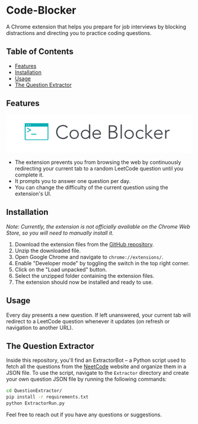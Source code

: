# Code-Blocker

A Chrome extension that helps you prepare for job interviews by blocking distractions and directing you to practice coding questions.

## Table of Contents

- [Features](#features)
- [Installation](#installation)
- [Usage](#usage)
- [The Question Extractor](#the-question-extractor)

## Features

![Screenshot](title.png)

- The extension prevents you from browsing the web by continuously redirecting your current tab to a random LeetCode question until you complete it.
- It prompts you to answer one question per day.
- You can change the difficulty of the current question using the extension's UI.

## Installation

_Note: Currently, the extension is not officially available on the Chrome Web Store, so you will need to manually install it._

1. Download the extension files from the [GitHub repository](https://github.com/Daniel-Toplian/Code-Blocker).
2. Unzip the downloaded file.
3. Open Google Chrome and navigate to `chrome://extensions/`.
4. Enable "Developer mode" by toggling the switch in the top right corner.
5. Click on the "Load unpacked" button.
6. Select the unzipped folder containing the extension files.
7. The extension should now be installed and ready to use.

## Usage

Every day presents a new question. If left unanswered, your current tab will redirect to a LeetCode question whenever it updates (on refresh or navigation to another URL).

## The Question Extractor

Inside this repository, you'll find an ExtractorBot – a Python script used to fetch all the questions from the [NeetCode](https://neetcode.io/practice) website and organize them in a JSON file.
To use the script, navigate to the `Extractor` directory and create your own question JSON file by running the following commands:

```bash
cd QuestionExtractor/
pip install -r requirements.txt
python ExtractorRun.py
```

Feel free to reach out if you have any questions or suggestions.
